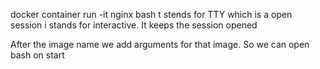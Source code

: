 docker container run -it nginx bash
t stends for TTY which is a open session
i stands for interactive. It keeps the session opened

After the image name we add arguments for that image. So we can open bash on start